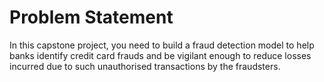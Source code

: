# Problem Statement
In this capstone project, you need to build a fraud detection model to help banks identify credit card frauds and be vigilant enough to reduce losses incurred due to such unauthorised transactions by the fraudsters.
